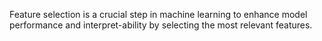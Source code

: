 Feature selection is a crucial step in machine learning to enhance model performance and interpret-ability by selecting the most relevant features. 
